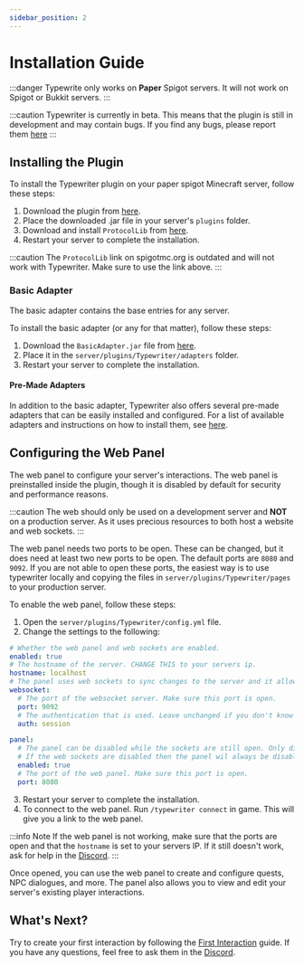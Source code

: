 ```yaml
---
sidebar_position: 2
---
```


# Installation Guide

:::danger
Typewrite only works on **Paper** Spigot servers. It will not work on Spigot or Bukkit servers.
:::

:::caution
Typewriter is currently in beta. This means that the plugin is still in development and may contain bugs. If you find
any bugs, please report them [here](https://discord.gg/p7WH9VvdMQ)
:::

## Installing the Plugin

To install the Typewriter plugin on your paper spigot Minecraft server, follow these steps:

1. Download the plugin from [here](https://github.com/gabber235/TypeWriter/releases).
2. Place the downloaded .jar file in your server's `plugins` folder.
3. Download and install `ProtocolLib` from [here](https://ci.dmulloy2.net/job/ProtocolLib/lastSuccessfulBuild/).
4. Restart your server to complete the installation.

:::caution
The `ProtocolLib` link on spigotmc.org is outdated and will not work with Typewriter. Make sure to use the link above.
:::

### Basic Adapter

The basic adapter contains the base entries for any server.

To install the basic adapter (or any for that matter), follow these steps:

1. Download the `BasicAdapter.jar` file from [here](https://github.com/gabber235/TypeWriter/releases).
2. Place it in the `server/plugins/Typewriter/adapters` folder.
3. Restart your server to complete the installation.

#### Pre-Made Adapters

In addition to the basic adapter, Typewriter also offers several pre-made adapters that can be easily installed and
configured. For a list of available adapters and instructions on how to install them, see [here](pre-made-adapters).

## Configuring the Web Panel

The web panel to configure your server's interactions. The web panel is preinstalled inside the plugin, though it is
disabled by default for security and performance reasons.

:::caution
The web should only be used on a development server and **NOT** on a production server.
As it uses precious resources to both host a website and web sockets.
:::

The web panel needs two ports to be open. These can be changed, but it does need at least two new ports to be open. The
default ports are `8080` and `9092`. If you are not able to open these ports, the easiest way is to use typewriter
locally and copying the files in `server/plugins/Typewriter/pages` to your production server.

To enable the web panel, follow these steps:

1. Open the `server/plugins/Typewriter/config.yml` file.
2. Change the settings to the following:

```yml
# Whether the web panel and web sockets are enabled.
enabled: true
# The hostname of the server. CHANGE THIS to your servers ip.
hostname: localhost
# The panel uses web sockets to sync changes to the server and it allows you to work with multiple people at the same time.
websocket:
  # The port of the websocket server. Make sure this port is open.
  port: 9092
  # The authentication that is used. Leave unchanged if you don't know what you are doing.
  auth: session

panel:
  # The panel can be disabled while the sockets are still open. Only disable this if you know what you are doing.
  # If the web sockets are disabled then the panel wil always be disabled.
  enabled: true
  # The port of the web panel. Make sure this port is open.
  port: 8080
```

3. Restart your server to complete the installation.
4. To connect to the web panel. Run `/typewriter connect` in game. This will give you a link to the web panel.

:::info Note
If the web panel is not working, make sure that the ports are open and that the `hostname` is set to your servers IP.
If it still doesn't work, ask for help in the [Discord](https://discord.gg/HtbKyuDDBw).
:::

Once opened, you can use the web panel to create and configure quests, NPC dialogues, and more. The panel also allows
you to view and edit your server's existing player interactions.

## What's Next?

Try to create your first interaction by following the [First Interaction](First-interaction) guide. If you have any
questions, feel free to ask them in the [Discord](https://discord.gg/HtbKyuDDBw).
